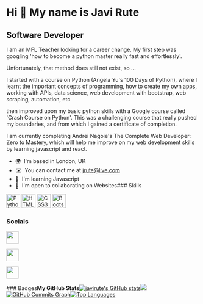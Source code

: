 Hi 👋 My name is Javi Rute
==========================

Software Developer
------------------

I am an MFL Teacher looking for a career change. 
My first step was googling 'how to become a python master really fast and effortlessly'. 

Unfortunately, that method does still not exist, so ... 

I started with a course on Python (Angela Yu's 100 Days of Python), where I learnt the important concepts of programming, how to create my own apps, working with APIs, data science, web development with bootstrap, web scraping, automation, etc 

then improved upon my basic python skills with a Google course called 'Crash Course on Python'. This was a challenging course that really pushed my boundaries, and from which I gained a certificate of completion. 

I am currently completing Andrei Nagoie's The Complete Web Developer: Zero to Mastery, which will help me improve on my web development skills by learning javascript and react.

*   🌍  I'm based in London, UK
*   ✉️  You can contact me at [jrute@live.com](mailto:jrute@live.com)
*   🧠  I'm learning Javascript
*   🤝  I'm open to collaborating on Websites### Skills 
<p align="left">
<a href="https://www.python.org/" target="_blank" rel="noreferrer"><img src="https://raw.githubusercontent.com/danielcranney/readme-generator/main/public/icons/skills/python-colored.svg" width="36" height="36" alt="Python" /></a>
<a href="https://developer.mozilla.org/en-US/docs/Glossary/HTML5" target="_blank" rel="noreferrer"><img src="https://raw.githubusercontent.com/danielcranney/readme-generator/main/public/icons/skills/html5-colored.svg" width="36" height="36" alt="HTML5" /></a>
<a href="https://www.w3.org/TR/CSS/#css" target="_blank" rel="noreferrer"><img src="https://raw.githubusercontent.com/danielcranney/readme-generator/main/public/icons/skills/css3-colored.svg" width="36" height="36" alt="CSS3" /></a>
<a href="https://getbootstrap.com/" target="_blank" rel="noreferrer"><img src="https://raw.githubusercontent.com/danielcranney/readme-generator/main/public/icons/skills/bootstrap-colored.svg" width="36" height="36" alt="Bootstrap" /></a>
</p>
                    
### Socials


<p align="left">

<a href="https://www.github.com/javirute" target="_blank" rel="noreferrer"><img src="https://raw.githubusercontent.com/danielcranney/readme-generator/main/public/icons/socials/github-dark.svg" width="32" height="32" /></a>

<a href="https://www.linkedin.com/in/javi-rute-1099b2245" target="_blank" rel="noreferrer"><img src="https://raw.githubusercontent.com/danielcranney/readme-generator/main/public/icons/socials/linkedin.svg" width="32" height="32" /></a>

<a href="https://www.twitter.com/#JaviRute" target="_blank" rel="noreferrer"><img src="https://raw.githubusercontent.com/danielcranney/readme-generator/main/public/icons/socials/twitter.svg" width="32" height="32" /></a></p>### Badges<b>My GitHub Stats</b><a
href="http://www.github.com/javirute"><img src="https://github-readme-stats.vercel.app/api?username=javirute&show_icons=true&hide=&count_private=true&title_color=0891b2&text_color=ffffff&icon_color=0891b2&bg_color=1c1917&hide_border=true&show_icons=true" alt="javirute's GitHub stats" /></a><a
href="http://www.github.com/javirute"><img
src="https://github-readme-streak-stats.herokuapp.com/?user=javirute&stroke=ffffff&background=1c1917&ring=0891b2&fire=0891b2&currStreakNum=ffffff&currStreakLabel=0891b2&sideNums=ffffff&sideLabels=ffffff&dates=ffffff&hide_border=true" /></a><a
href="http://www.github.com/javirute"><img src="https://activity-graph.herokuapp.com/graph?username=javirute&bg_color=1c1917&color=ffffff&line=0891b2&point=ffffff&area_color=1c1917&area=true&hide_border=true&custom_title=GitHub%20Commits%20Graph" alt="GitHub Commits Graph" /></a><a href="https://github.com/javirute" align="left"><img src="https://github-readme-stats.vercel.app/api/top-langs/?username=javirute&langs_count=10&title_color=0891b2&text_color=ffffff&icon_color=0891b2&bg_color=1c1917&hide_border=true&locale=en&custom_title=Top%20%Languages" alt="Top Languages" /></a>
